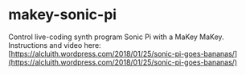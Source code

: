 # makey-sonic-pi
Control live-coding synth program Sonic Pi with a MaKey MaKey.
Instructions and video here:  [https://alcluith.wordpress.com/2018/01/25/sonic-pi-goes-bananas/](https://alcluith.wordpress.com/2018/01/25/sonic-pi-goes-bananas/)
